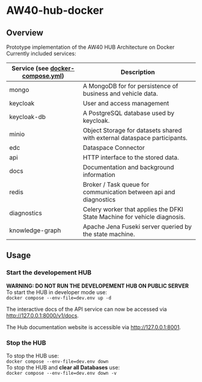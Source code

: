 # AW40-hub-docker

## Overview

Prototype implementation of the AW40 HUB Architecture on Docker\
Currently included services:

| Service (see [docker-compose.yml](docker-compose.yml)) | Description                                                              |
|--------------------------------------------------------|--------------------------------------------------------------------------|
| mongo                                                  | A MongoDB for for persistence of business and vehicle data.              |
| keycloak                                               | User and access management                                               |
| keycloak-db                                            | A PostgreSQL database used by keycloak.                                  |
| minio                                                  | Object Storage for datasets shared with external dataspace participants. |
| edc                                                    | Dataspace Connector                                                      |
| api                                                    | HTTP interface to the stored data.                                       |
| docs                                                   | Documentation and background information                                 |
| redis                                                  | Broker / Task queue for communication between api and diagnostics        |
| diagnostics                                            | Celery worker that applies the DFKI State Machine for vehicle diagnosis. |
| knowledge-graph                                        | Apache Jena Fuseki server queried by the state machine.                  |



## Usage

### Start the developement HUB
**WARNING: DO NOT RUN THE DEVELOPEMENT HUB ON PUBLIC SERVER**\
To start the HUB in developer mode use:\
```docker compose --env-file=dev.env up -d```

The interactive docs of the API service can now be accessed via
http://127.0.0.1:8000/v1/docs.  

The Hub documentation website is accessible via
http://127.0.0.1:8001.

### Stop the HUB
To stop the HUB use:\
```docker compose --env-file=dev.env down``` \
To stop the HUB and **clear all Databases** use:\
```docker compose --env-file=dev.env down -v ```

